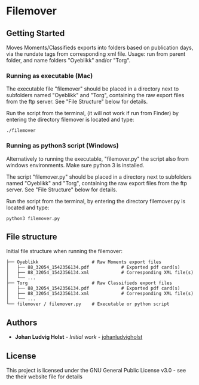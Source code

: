 # Filemover


## Getting Started

Moves Moments/Classifieds exports into folders based on publication days, via the rundate tags from corresponding xml file.
Usage: run from parent folder, and name folders "Oyeblikk" and/or "Torg".


### Running as executable (Mac)

The executable file "filemover" should be placed in a directory next to subfolders named "Oyeblikk" and "Torg", containing the raw export files from the ftp server. See "File Structure" below for details.

Run the script from the terminal, (it will not work if run from Finder) by entering the directory filemover is located and type:

```
./filemover
```

### Running as python3 script (Windows)

Alternatively to running the executable, "filemover.py" the script also from windows environments. Make sure python 3 is installed.

The script "filemover.py" should be placed in a directory next to subfolders named "Oyeblikk" and "Torg", containing the raw export files from the ftp server. See "File Structure" below for details.

Run the script from the terminal, by entering the directory filemover.py is located and type:

```
python3 filemover.py
```


## File structure

Initial file structure when running the filemover:

```
├── Oyeblikk                    # Raw Moments export files
│   ├── 88_32054_1542356134.pdf            # Exported pdf card(s)
│   ├── 88_32054_1542356134.xml            # Corresponding XML file(s)
│   └── ...                                
├── Torg                        # Raw Classifieds export files
│   ├── 88_32054_1542356134.pdf            # Exported pdf card(s)
│   ├── 88_32054_1542356134.xml            # Corresponding XML file(s)
│   └── ...                                
└── filemover / filemover.py    # Executable or python script
```

## Authors

* **Johan Ludvig Holst** - *Initial work* - [johanludvigholst](https://github.com/johanludvigholst)



## License

This project is licensed under the GNU General Public License v3.0 - see the their website file for details
